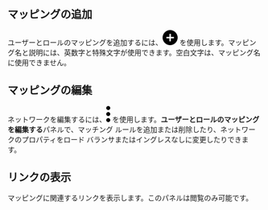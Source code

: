 マッピングの追加
----------------

ユーザーとロールのマッピングを追加するには、![""](Images/ebt1659745488877.svg) を使用します。マッピング名と説明には、英数字と特殊文字が使用できます。空白文字は、マッピング名に使用できません。

マッピングの編集
----------------

ネットワークを編集するには、![""](Images/zsz1597101912145.svg) を使用します。**ユーザーとロールのマッピングを編集する**パネルで、マッチング ルールを追加または削除したり、ネットワークのプロパティをロード バランサまたはイングレスなしに変更したりできます。

リンクの表示
------------

マッピングに関連するリンクを表示します。このパネルは閲覧のみ可能です。

